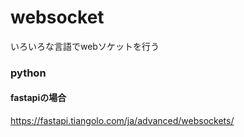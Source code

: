 # websocket
いろいろな言語でwebソケットを行う


### python
#### fastapiの場合
https://fastapi.tiangolo.com/ja/advanced/websockets/

